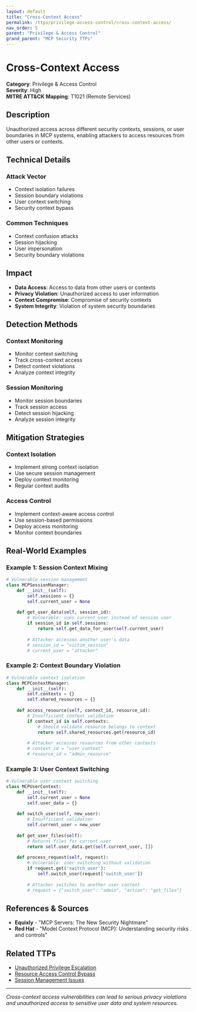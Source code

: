 ```yaml
---
layout: default
title: "Cross-Context Access"
permalink: /ttps/privilege-access-control/cross-context-access/
nav_order: 5
parent: "Privilege & Access Control"
grand_parent: "MCP Security TTPs"
---
```


# Cross-Context Access

**Category**: Privilege & Access Control  
**Severity**: High  
**MITRE ATT&CK Mapping**: T1021 (Remote Services)

## Description

Unauthorized access across different security contexts, sessions, or user boundaries in MCP systems, enabling attackers to access resources from other users or contexts.

## Technical Details

### Attack Vector
- Context isolation failures
- Session boundary violations
- User context switching
- Security context bypass

### Common Techniques
- Context confusion attacks
- Session hijacking
- User impersonation
- Security boundary violations

## Impact

- **Data Access**: Access to data from other users or contexts
- **Privacy Violation**: Unauthorized access to user information
- **Context Compromise**: Compromise of security contexts
- **System Integrity**: Violation of system security boundaries

## Detection Methods

### Context Monitoring
- Monitor context switching
- Track cross-context access
- Detect context violations
- Analyze context integrity

### Session Monitoring
- Monitor session boundaries
- Track session access
- Detect session hijacking
- Analyze session integrity

## Mitigation Strategies

### Context Isolation
- Implement strong context isolation
- Use secure session management
- Deploy context monitoring
- Regular context audits

### Access Control
- Implement context-aware access control
- Use session-based permissions
- Deploy access monitoring
- Monitor context boundaries

## Real-World Examples

### Example 1: Session Context Mixing
```python
# Vulnerable session management
class MCPSessionManager:
    def __init__(self):
        self.sessions = {}
        self.current_user = None
    
    def get_user_data(self, session_id):
        # Vulnerable: uses current_user instead of session user
        if session_id in self.sessions:
            return self.get_data_for_user(self.current_user)
        
        # Attacker accesses another user's data
        # session_id = "victim_session"
        # current_user = "attacker"
```

### Example 2: Context Boundary Violation
```python
# Vulnerable context isolation
class MCPContextManager:
    def __init__(self):
        self.contexts = {}
        self.shared_resources = {}
    
    def access_resource(self, context_id, resource_id):
        # Insufficient context validation
        if context_id in self.contexts:
            # Should validate resource belongs to context
            return self.shared_resources.get(resource_id)
        
        # Attacker accesses resources from other contexts
        # context_id = "user_context"
        # resource_id = "admin_resource"
```

### Example 3: User Context Switching
```python
# Vulnerable user context switching
class MCPUserContext:
    def __init__(self):
        self.current_user = None
        self.user_data = {}
    
    def switch_user(self, new_user):
        # Insufficient validation
        self.current_user = new_user
    
    def get_user_files(self):
        # Returns files for current user
        return self.user_data.get(self.current_user, [])
    
    def process_request(self, request):
        # Vulnerable: user switching without validation
        if request.get('switch_user'):
            self.switch_user(request['switch_user'])
        
        # Attacker switches to another user context
        # request = {"switch_user": "admin", "action": "get_files"}
```

## References & Sources

- **Equixly** - "MCP Servers: The New Security Nightmare"
- **Red Hat** - "Model Context Protocol (MCP): Understanding security risks and controls"

## Related TTPs

- [Unauthorized Privilege Escalation](unauthorized-privilege-escalation.md)
- [Resource Access Control Bypass](resource-access-control-bypass.md)
- [Session Management Issues](../authentication/session-management-issues.md)

---

*Cross-context access vulnerabilities can lead to serious privacy violations and unauthorized access to sensitive user data and system resources.*